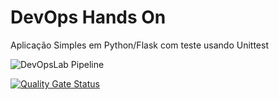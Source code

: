 # DevOps Hands On
Aplicação Simples em Python/Flask com teste usando Unittest


![DevOpsLab Pipeline](https://github.com/Allanfers/labdevops-experience/actions/workflows/pipeline.yml/badge.svg)


[![Quality Gate Status](https://sonarcloud.io/api/project_badges/measure?project=Allanfers_labdevops-experience&metric=alert_status)](https://sonarcloud.io/summary/new_code?id=Allanfers_labdevops-experience)



